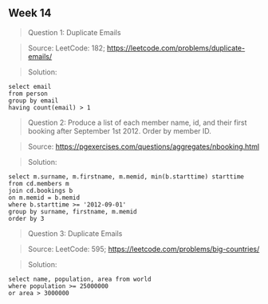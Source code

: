 ## Week 14

> Question 1:  Duplicate Emails

> Source: LeetCode: 182; https://leetcode.com/problems/duplicate-emails/

> Solution: 

```
select email
from person
group by email
having count(email) > 1
```

> Question 2:  Produce a list of each member name, id, and their first booking after September 1st 2012. Order by member ID.

> Source: https://pgexercises.com/questions/aggregates/nbooking.html

> Solution: 

```
select m.surname, m.firstname, m.memid, min(b.starttime) starttime
from cd.members m
join cd.bookings b
on m.memid = b.memid
where b.starttime >= '2012-09-01'
group by surname, firstname, m.memid
order by 3
```

> Question 3:  Duplicate Emails

> Source: LeetCode: 595; https://leetcode.com/problems/big-countries/

> Solution: 

```
select name, population, area from world
where population >= 25000000 
or area > 3000000
```
